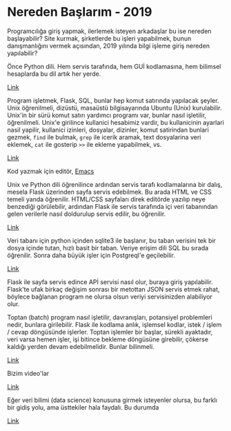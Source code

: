 # Nereden Başlarım - 2019

Programcılığa giriş yapmak, ilerlemek isteyen arkadaşlar bu ise
nereden başlayabilir? Site kurmak, şirketlerde bu işleri yapabilmek,
bunun danışmanlığını vermek açısından, 2019 yılında bilgi işleme giriş
nereden yapılabilir?

Önce Python dili. Hem servis tarafında, hem GUİ kodlamasına, hem
bilimsel hesaplarda bu dil artık her yerde. 

[Link](../../2016/01/python-dil-ogrenimi.md)

Program işletmek, Flask, SQL, bunlar hep komut satırında yapılacak
şeyler. Unix öğrenilmeli, dizüstü, masaüstü bilgisayarında Ubuntu
(Unix) kurulabilir. Unix'in bir sürü komut satırı yardımcı programı
var, bunlar nasıl işletilir, öğrenilmeli. Unix'e girilince kullanici
hesabimiz vardir, bu kullanicinin ayarlari nasil yapilir, kullanici
izinleri, dosyalar, dizinler, komut satirindan bunlari gezmek, `find`
ile bulmak, `grep` ile icerik aramak, text dosyalarina veri eklemek,
`cat` ile gosterip `>>` ile ekleme yapabilmek, vs.

[Link](../../2020/07/unix.md)

Kod yazmak için editör, [Emacs](../../2004/10/emacs.md)

Unix ve Python dili öğrenilince ardından servis tarafı kodlamalarına
bir dalış, mesela Flask üzerinden sayfa servis edebilmek. Bu arada
HTML ve CSS temeli yanda öğrenilir. HTML/CSS sayfaları direk editörde
yazılıp neye benzediği görülebilir, ardından Flask ile servis
tarafında içi veri tabanından gelen verilerle nasıl doldurulup servis
edilir, bu öğrenilir.

[Link](../../2016/09/flask-ile-dinamik-web-sayfalari.md)

Veri tabanı için python içinden sqlite3 ile başlanır, bu taban
verisini tek bir dosya içinde tutan, hızlı basit bir taban. Veriye
erişim dili SQL bu sırada öğrenilir. Sonra daha büyük işler için
Postgreql'e geçilebilir.

[Link](../../2012/03/sql.md)

Flask ile sayfa servis edince APİ servisi nasıl olur, buraya giriş
yapılabilir. Flask'te ufak birkaç değişim sonrası bir metottan JSON
servis etmek rahat, böylece bağlanan program ne olursa olsun veriyi
servisinizden alabiliyor olur.

Toptan (batch) program nasıl işletilir, davranışları, potansiyel
problemleri nedir, bunlara girilebilir. Flask ile kodlama anlık,
işlemsel kodlar, istek / işlem / cevap döngüsünde işlerler. Toptan
işlemler bir başlar, sürekli ayaktadır, veri varsa hemen işler, işi
bitince bekleme döngüsüne girebilir, çökerse kaldığı yerden devam
edebilmelidir. Bunlar bilinmeli.

[Link](../../2016/02/toptan-islemler-paralelizasyon-tekrar_18.md)

Bizim video'lar

[Link](https://www.youtube.com/channel/UCMAUsgUq5ODy8kMnJlUBUdQ)

Eğer veri bilimi (data science) konusuna girmek isteyenler olursa, bu
farklı bir gidiş yolu, ama üsttekiler hala faydalı. Bu durumda

[Link](https://burakbayramli.github.io/dersblog/algs)



